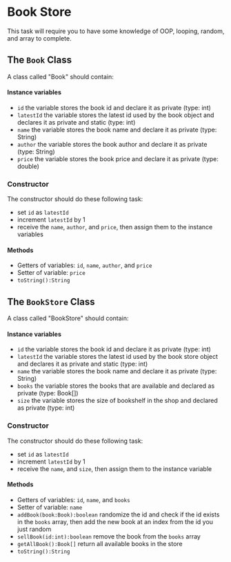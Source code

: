 # Book Store

This task will require you to have some knowledge of OOP, looping, random, and array to complete.

## The `Book` Class

A class called "Book" should contain:

#### Instance variables

- `id` the variable stores the book id and declare it as private (type: int)
- `latestId` the variable stores the latest id used by the book object and declares it as private and static (type: int)
- `name` the variable stores the book name and declare it as private (type: String)
- `author` the variable stores the book author and declare it as private (type: String)
- `price` the variable stores the book price and declare it as private (type: double)

### Constructor

The constructor should do these following task:

- set `id` as `latestId`
- increment `latestId` by 1
- receive the `name`, `author`, and `price`, then assign them to the instance variables

#### Methods

- Getters of variables: `id`, `name`, `author`, and `price`
- Setter of variable: `price`
- `toString():String`

## The `BookStore` Class

A class called "BookStore" should contain:

#### Instance variables

- `id` the variable stores the book id and declare it as private (type: int)
- `latestId` the variable stores the latest id used by the book store object and declares it as private and static (type: int)
- `name` the variable stores the book name and declare it as private (type: String)
- `books` the variable stores the books that are available and declared as private (type: Book[])
- `size` the variable stores the size of bookshelf in the shop and declared as private (type: int)

### Constructor

The constructor should do these following task:

- set `id` as `latestId`
- increment `latestId` by 1
- receive the `name`, and `size`, then assign them to the instance variable

#### Methods

- Getters of variables: `id`, `name`, and `books`
- Setter of variable: `name`
- `addBook(book:Book):boolean` randomize the id and check if the id exists in the `books` array, then add the new book at an index from the id you just random
- `sellBook(id:int):boolean` remove the book from the `books` array
- `getAllBook():Book[]` return all available books in the store
- `toString():String`
